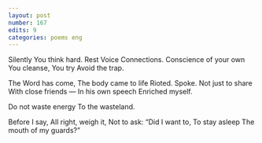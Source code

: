 ```yaml
---
layout: post
number: 167
edits: 9
categories: poems eng
---
```


Silently
You think hard.
Rest
Voice Connections.
Conscience of your own 
You cleanse,
You try
Avoid the trap.
 
The Word has come,
The body came to life
Rioted. Spoke.
Not just to share
With close friends —
In his own speech
Enriched myself.
 
Do not waste energy
To the wasteland.

Before I say,
All right, weigh it,
Not to ask:
“Did I want to,
To stay asleep
The mouth of my guards?”
